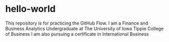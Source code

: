 # hello-world
This repository is for practicing the GitHub Flow.
I am a Finance and Business Analytics Undergraduate at The University of Iowa Tippie College of Business
I am also pursuing a certificate in International Business
